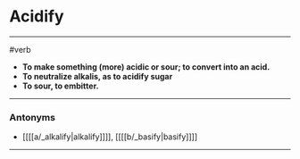 # Acidify
---
#verb
- **To make something (more) acidic or sour; to convert into an acid.**
- **To neutralize alkalis, as to acidify sugar**
- **To sour, to embitter.**
---
### Antonyms
- [[[[a/_alkalify|alkalify]]]], [[[[b/_basify|basify]]]]
---
